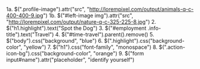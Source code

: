 1a. $(".profile-image").attr("src", "http://lorempixel.com/output/animals-q-c-400-400-9.jpg")
1b. $("#left-image img").attr("src", "http://lorempixel.com/output/nature-q-c-325-225-8.jpg")
2. $("h1.highlight").text("Spot the Dog")
3. $("#employment .info-title").text("Travel")
4. $("#time-travel").parent().remove()
5. $("body").css("background", "blue")
6. $(".highlight").css("background-color", "yellow")
7. $("h1").css("font-family", "monospace")
8. $(".action-icon-bg").css("background-color", "orange")
9. $("form input#name").attr("placeholder", "identify yourself")
